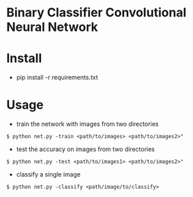 # Binary Classifier Convolutional Neural Network

# Install
* pip install -r requirements.txt

# Usage
* train the network with images from two directories
```
$ python net.py -train <path/to/images> <path/to/images2>"
```
* test the accuracy on images from two directories
```
$ python net.py -test <path/to/images1> <path/to/images2>"
```
* classify a single image
```
$ python net.py -classify <path/image/to/classify>
```
